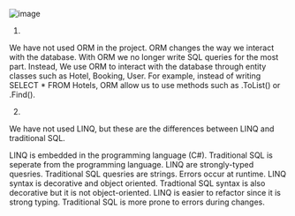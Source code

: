 ![image](https://github.com/user-attachments/assets/e89b158a-156e-4b2c-91cd-b9a7519feddd)

1)

We have not used ORM in the project. ORM changes the way we interact with the database. With ORM we no longer write SQL queries for the most part. Instead, We use ORM to interact with the database through entity classes such as Hotel, Booking, User. For example, instead of writing SELECT * FROM Hotels, ORM allow us to use methods such as .ToList() or .Find().


2)

We have not used LINQ, but these are the differences between LINQ and traditional SQL. 


LINQ is embedded in the programming language (C#). Traditional SQL is seperate from the programming language.
LINQ are strongly-typed quesries. Traditional SQL quesries are strings. Errors occur at runtime.
LINQ syntax is decorative and object oriented. Tradtional SQL syntax is also decorative but it is not object-oriented.
LINQ is easier to refactor since it is strong typing. Traditional SQL is more prone to errors during changes.
